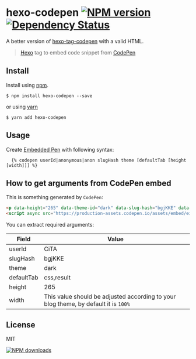hexo-codepen [![NPM version][npm-image]][npm-url] [![Dependency Status][depstat-image]][depstat-url]
================

A better version of [hexo-tag-codepen][hexo-tag-codepen-link] with a valid HTML.

> [Hexo] tag to embed code snippet from [CodePen]

## Install

Install using [npm][npm-url].

    $ npm install hexo-codepen --save

or using [yarn][yarn-url]

    $ yarn add hexo-codepen

## Usage

Create [Embedded Pen] with following syntax:

```
  {% codepen userId|anonymous|anon slugHash theme [defaultTab [height [width]]] %}
```
## How to get arguments from CodePen embed

This is something generated by `CodePen`:
```html
<p data-height="265" data-theme-id="dark" data-slug-hash="bgjKKE" data-default-tab="css,result" data-user="CiTA" data-embed-version="2" data-pen-title="CSS sidebar toggle" class="codepen">See the Pen <a href="https://codepen.io/CiTA/pen/bgjKKE/">CSS sidebar toggle</a> by Silvestar Bistrović (<a href="https://codepen.io/CiTA">@CiTA</a>) on <a href="https://codepen.io">CodePen</a>.</p>
<script async src="https://production-assets.codepen.io/assets/embed/ei.js"></script>
```
You can extract required arguments:

Field      | Value
-----------|--------
userId     | CiTA  
slugHash   | bgjKKE  
theme      | dark  
defaultTab | css,result  
height     | 265  
width      | This value should be adjusted according to your blog theme, by default it is `100%`

## License
MIT

[![NPM downloads][npm-downloads]][npm-url]

[homepage]: https://github.com/maliMirkec/hexo-tag-codepen
[hexo-tag-codepen-link]: https://github.com/maliMirkec/hexo-tag-codepen

[npm-url]: https://npmjs.org/package/hexo-codepen
[npm-image]: http://img.shields.io/npm/v/hexo-codepen.svg?style=flat
[npm-downloads]: http://img.shields.io/npm/dm/hexo-codepen.svg?style=flat

[yarn-url]: https://yarnpkg.com/en/package/hexo-codepen

[depstat-url]: https://gemnasium.com/maliMirkec/hexo-tag-codepen
[depstat-image]: http://img.shields.io/gemnasium/maliMirkec/hexo-tag-codepen.svg?style=flat

[Hexo]: http://hexo.io/
[CodePen]: http://codepen.io/
[Embedded Pen]: http://blog.codepen.io/documentation/features/embedded-pens/

